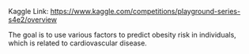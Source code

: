 Kaggle Link: https://www.kaggle.com/competitions/playground-series-s4e2/overview

The goal is to use various factors to predict obesity risk in individuals, which is related to cardiovascular disease.
